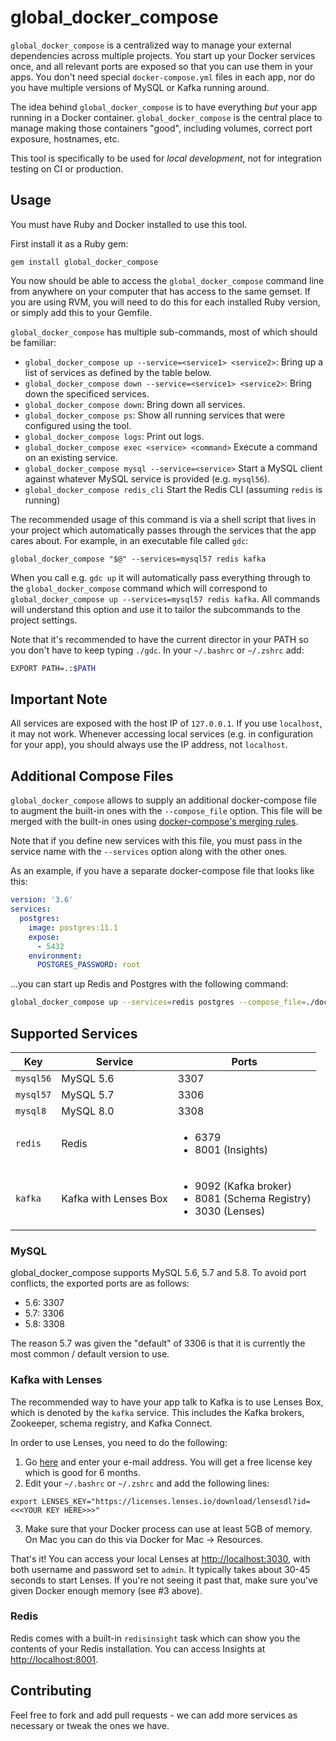 # global_docker_compose

`global_docker_compose` is a centralized way to manage your external dependencies across multiple projects. You start up your Docker services once, and all relevant ports are exposed so that you can use them in your apps. You don't need special `docker-compose.yml` files in each app, nor do you have multiple versions of MySQL or Kafka running around.

The idea behind `global_docker_compose` is to have everything *but* your app running in a Docker container. `global_docker_compose` is the central place to manage making those containers "good", including volumes, correct port exposure, hostnames, etc.

This tool is specifically to be used for *local development*, not for integration testing on CI or production.

## Usage

You must have Ruby and Docker installed to use this tool.

First install it as a Ruby gem:

`gem install global_docker_compose`

You now should be able to access the `global_docker_compose` command line from anywhere on your computer that has access to the same gemset. If you are using RVM, you will need to do this for each installed Ruby version, or simply add this to your Gemfile.

`global_docker_compose` has multiple sub-commands, most of which should be familiar:

* `global_docker_compose up --service=<service1> <service2>`: Bring up a list of services as defined by the table below.
* `global_docker_compose down --service=<service1> <service2>`: Bring down the specificed services.
* `global_docker_compose down`: Bring down all services.
* `global_docker_compose ps`: Show all running services that were configured using the tool.
* `global_docker_compose logs`: Print out logs.
* `global_docker_compose exec <service> <command>` Execute a command on an existing service.
* `global_docker_compose mysql --service=<service>` Start a MySQL client against whatever MySQL service is provided (e.g. `mysql56`).
* `global_docker_compose redis_cli` Start the Redis CLI (assuming `redis` is running)

The recommended usage of this command is via a shell script that lives in your project which automatically passes through the services that the app cares about. For example, in an executable file called `gdc`:

```shell
global_docker_compose "$@" --services=mysql57 redis kafka
```

When you call e.g. `gdc up` it will automatically pass everything through to the `global_docker_compose` command which will correspond to `global_docker_compose up --services=mysql57 redis kafka`. All commands will understand this option and use it to tailor the subcommands to the project settings. 

Note that it's recommended to have the current director in your PATH so you don't have to keep typing `./gdc`. In your `~/.bashrc` or `~/.zshrc` add:
```bash
EXPORT PATH=.:$PATH
```

## Important Note

All services are exposed with the host IP of `127.0.0.1`. If you use `localhost`, it may not work. Whenever accessing local services (e.g. in configuration for your app), you should always use the IP address, not `localhost`.

## Additional Compose Files

`global_docker_compose` allows to supply an additional docker-compose file to augment the built-in ones with the `--compose_file` option. This file will be merged with the built-in ones using [docker-compose's merging rules](https://docs.docker.com/compose/extends/#adding-and-overriding-configuration). 

Note that if you define new services with this file, you must pass in the service name with the `--services` option along with the other ones.

As an example, if you have a separate docker-compose file that looks like this:

```yaml
version: '3.6'
services:
  postgres:
    image: postgres:11.1
    expose:
      - 5432
    environment:
      POSTGRES_PASSWORD: root
```

...you can start up Redis and Postgres with the following command:

```bash
global_docker_compose up --services=redis postgres --compose_file=./docker-compose.yml
```

## Supported Services

Key|Service|Ports
---|-------|-----
`mysql56`|MySQL 5.6|3307
`mysql57`|MySQL 5.7|3306
`mysql8`|MySQL 8.0|3308
`redis`|Redis|<ul><li>6379</li><li>8001 (Insights)</li></ul>
`kafka`|Kafka with Lenses Box|<ul><li>9092 (Kafka broker)</li><li>8081 (Schema Registry)</li><li>3030 (Lenses)</li></ul>

### MySQL

global_docker_compose supports MySQL 5.6, 5.7 and 5.8. To avoid port conflicts, the exported ports are as follows:

* 5.6: 3307
* 5.7: 3306
* 5.8: 3308

The reason 5.7 was given the "default" of 3306 is that it is currently the most common / default version to use.

### Kafka with Lenses

The recommended way to have your app talk to Kafka is to use Lenses Box, which is denoted by the `kafka` service. This includes the Kafka brokers, Zookeeper, schema registry, and Kafka Connect.

In order to use Lenses, you need to do the following:

1. Go [here](https://lenses.io/box/) and enter your e-mail address. You will get a free license key which is good for 6 months.
2. Edit your `~/.bashrc` or `~/.zshrc` and add the following lines:

```
export LENSES_KEY="https://licenses.lenses.io/download/lensesdl?id=<<<YOUR KEY HERE>>>"
```

3. Make sure that your Docker process can use at least 5GB of memory. On Mac you can do this via Docker for Mac -> Resources.

That's it! You can access your local Lenses at [http://localhost:3030](http://localhost:3030), with both username and password set to `admin`. It typically takes about 30-45 seconds to start Lenses. If you're not seeing it past that, make sure you've given Docker enough memory (see #3 above).

### Redis

Redis comes with a built-in `redisinsight` task which can show you the contents of your Redis installation. You can access Insights at [http://localhost:8001](http://localhost:8001).

## Contributing

Feel free to fork and add pull requests - we can add more services as necessary or tweak the ones we have.
